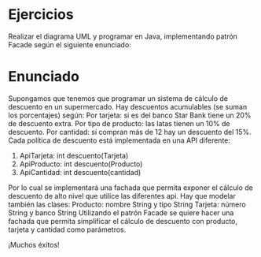 # Ejercicios
Realizar el diagrama UML y programar en Java, implementando patrón Facade según el siguiente enunciado:
# Enunciado
Supongamos que tenemos que programar un sistema de cálculo de descuento en un supermercado.
Hay descuentos acumulables (se suman los porcentajes) según:
Por tarjeta: si es del banco Star Bank tiene un 20% de descuento extra.
Por tipo de producto: las latas tienen un 10% de descuento.
Por cantidad: si compran más de 12 hay un descuento del 15%.
Cada política de descuento está implementada en una API diferente:
1. ApiTarjeta: int descuento(Tarjeta)
2. ApiProducto: int descuento(Producto)
3. ApiCantidad: int descuento(cantidad)
   
Por lo cual se implementará una fachada que permita exponer el cálculo de descuento de alto nivel que utilice las diferentes api.
Hay que modelar también las clases:
Producto: nombre String y tipo String
Tarjeta: número String y banco String
Utilizando el patrón Facade se quiere hacer una fachada que permita simplificar el cálculo de descuento con producto, tarjeta y cantidad como parámetros.

¡Muchos éxitos!
